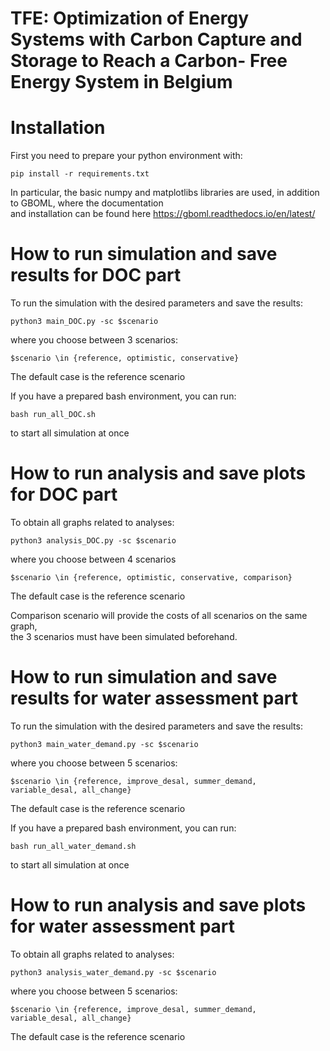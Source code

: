 # TFE: Optimization of Energy Systems with Carbon Capture and Storage to Reach a Carbon- Free Energy System in Belgium

# Installation
First you need to prepare your python environment with:   

`pip install -r requirements.txt`

In particular, the basic numpy and matplotlibs libraries are used, in addition to GBOML, where the documentation   
and installation can be found here https://gboml.readthedocs.io/en/latest/

# How to run simulation and save results for DOC part

To run the simulation with the desired parameters and save the results:

`python3 main_DOC.py -sc $scenario`

where you choose between 3 scenarios:    
 
`$scenario \in {reference, optimistic, conservative}`   

The default case is the reference scenario

If you have a prepared bash environment, you can run: 

`bash run_all_DOC.sh`   

to start all simulation at once

# How to run analysis and save plots for DOC part

To obtain all graphs related to analyses:

`python3 analysis_DOC.py -sc $scenario`

where you choose between 4 scenarios

`$scenario \in {reference, optimistic, conservative, comparison}`  

The default case is the reference scenario

Comparison scenario will provide the costs of all scenarios on the same graph,    
the 3 scenarios must have been simulated beforehand.

# How to run simulation and save results for water assessment part

To run the simulation with the desired parameters and save the results:

`python3 main_water_demand.py -sc $scenario`

where you choose between 5 scenarios:    
 
`$scenario \in {reference, improve_desal, summer_demand, variable_desal, all_change}`   

The default case is the reference scenario

If you have a prepared bash environment, you can run: 

`bash run_all_water_demand.sh`   

to start all simulation at once

# How to run analysis and save plots for water assessment part

To obtain all graphs related to analyses:

`python3 analysis_water_demand.py -sc $scenario`

where you choose between 5 scenarios:    
 
`$scenario \in {reference, improve_desal, summer_demand, variable_desal, all_change}`   

The default case is the reference scenario
